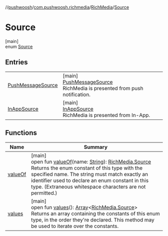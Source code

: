 //[pushwoosh](../../../../index.md)/[com.pushwoosh.richmedia](../../index.md)/[RichMedia](../index.md)/[Source](index.md)

# Source

[main]\
enum [Source](index.md)

## Entries

| | |
|---|---|
| [PushMessageSource](-push-message-source/index.md) | [main]<br>[PushMessageSource](-push-message-source/index.md)<br>RichMedia is presented from push notification. |
| [InAppSource](-in-app-source/index.md) | [main]<br>[InAppSource](-in-app-source/index.md)<br>RichMedia is presented from In-App. |

## Functions

| Name | Summary |
|---|---|
| [valueOf](value-of.md) | [main]<br>open fun [valueOf](value-of.md)(name: [String](https://developer.android.com/reference/kotlin/java/lang/String.html)): [RichMedia.Source](index.md)<br>Returns the enum constant of this type with the specified name. The string must match exactly an identifier used to declare an enum constant in this type. (Extraneous whitespace characters are not permitted.) |
| [values](values.md) | [main]<br>open fun [values](values.md)(): [Array](https://kotlinlang.org/api/latest/jvm/stdlib/kotlin-stdlib/kotlin/-array/index.html)&lt;[RichMedia.Source](index.md)&gt;<br>Returns an array containing the constants of this enum type, in the order they're declared. This method may be used to iterate over the constants. |
